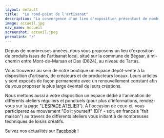 ```yaml
---
layout: default
title:  "Le rond-point de l'artisanat"
description: "La convergence d'un lieu d'exposition présentant de nombreuses compositions et productions artisanales locales avec celui permettant le Do it yourself au travers d'ateliers de loisirs créatifs dans les Landes."
image: accueil.jpg
nav_name: Accueil
screenshot: accueil.jpeg
permalink: "/"
---
```


Depuis de nombreuses années, nous vous proposons un lieu d'exposition de produits issus de l'artisanat local, situé sur la commune de Bégaar, à mi-chemin entre Mont-de-Marsan et Dax (D824), au niveau de Tartas.

Vous trouverez au sein de notre boutique un espace dépôt-vente à la disposition d'artisans, de créateurs et de producteurs locaux. Leurs articles y sont exposés de façon permanente avec un renouvellement constant afin de vous proposer le plus large éventail de leurs créations. 

Nous mettons aussi à votre disposition un espace dédié à l'animation de différents ateliers réguliers et ponctuels (pour plus d'informations, rendez-vous sur la page "<a style="color:black" href="espace-atelier">L'ESPACE ATELIER</a>"). À l'occasion de ceux-ci, vous participerez au mouvement "Do it yourself" (DIY - soit, en français "fait maison") au travers de différents ateliers vous initiant à de nombreuses techniques de loisirs créatifs.

Suivez nos actualités sur <a style="color:black" href="https://www.facebook.com/Recreatives"><i class="fab fa-facebook"></i> Facebook</a> !
